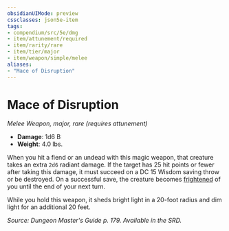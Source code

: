 ```yaml
---
obsidianUIMode: preview
cssclasses: json5e-item
tags:
- compendium/src/5e/dmg
- item/attunement/required
- item/rarity/rare
- item/tier/major
- item/weapon/simple/melee
aliases: 
- "Mace of Disruption"
---
```

# Mace of Disruption
*Melee Weapon, major, rare (requires attunement)*  

- **Damage**: 1d6 B
- **Weight**: 4.0 lbs.

When you hit a fiend or an undead with this magic weapon, that creature takes an extra `2d6` radiant damage. If the target has 25 hit points or fewer after taking this damage, it must succeed on a DC 15 Wisdom saving throw or be destroyed. On a successful save, the creature becomes [frightened](2.%20GM%20Tools/Misc%20DND%20Handbook/compendium/rules/conditions.md#frightened) of you until the end of your next turn.

While you hold this weapon, it sheds bright light in a 20-foot radius and dim light for an additional 20 feet.

*Source: Dungeon Master's Guide p. 179. Available in the SRD.*